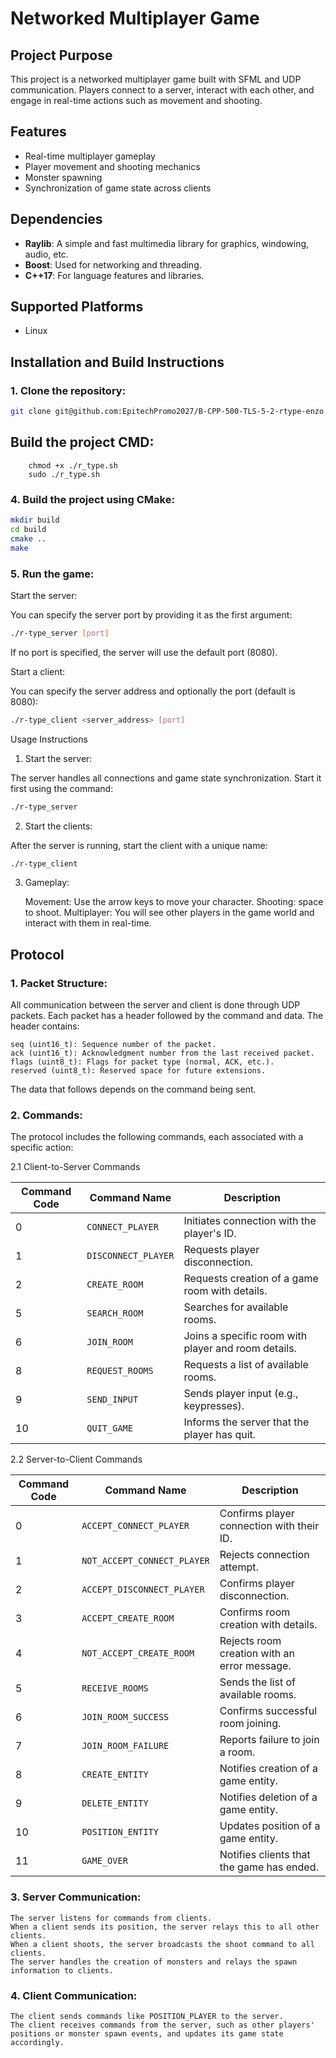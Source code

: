# Networked Multiplayer Game

## Project Purpose
This project is a networked multiplayer game built with SFML and UDP communication. Players connect to a server, interact with each other, and engage in real-time actions such as movement and shooting.

## Features
- Real-time multiplayer gameplay
- Player movement and shooting mechanics
- Monster spawning
- Synchronization of game state across clients

## Dependencies
- **Raylib**: A simple and fast multimedia library for graphics, windowing, audio, etc.
- **Boost**: Used for networking and threading.
- **C++17**: For language features and libraries.

## Supported Platforms
- Linux

## Installation and Build Instructions

### 1. Clone the repository:
   ```bash
   git clone git@github.com:EpitechPromo2027/B-CPP-500-TLS-5-2-rtype-enzo.dziewulski.git
   ```
## Build the project CMD:

```
    chmod +x ./r_type.sh
    sudo ./r_type.sh
```
### 4. Build the project using CMake:

```bash
mkdir build
cd build
cmake ..
make
```

### 5. Run the game:

Start the server:

You can specify the server port by providing it as the first argument:

```bash
./r-type_server [port]
```
If no port is specified, the server will use the default port (8080).

Start a client:

You can specify the server address and optionally the port (default is 8080):

```bash
./r-type_client <server_address> [port]
```

Usage Instructions

1. Start the server:

The server handles all connections and game state synchronization. Start it first using the command:

```bash
./r-type_server
```

2. Start the clients:

After the server is running, start the client with a unique name:

```bash
./r-type_client
```

3. Gameplay:

    Movement: Use the arrow keys to move your character.
    Shooting: space to shoot.
    Multiplayer: You will see other players in the game world and interact with them in real-time.

## Protocol
### 1. Packet Structure:

All communication between the server and client is done through UDP packets. Each packet has a header followed by the command and data. The header contains:

    seq (uint16_t): Sequence number of the packet.
    ack (uint16_t): Acknowledgment number from the last received packet.
    flags (uint8_t): Flags for packet type (normal, ACK, etc.).
    reserved (uint8_t): Reserved space for future extensions.

The data that follows depends on the command being sent.
### 2. Commands:

The protocol includes the following commands, each associated with a specific action:

2.1 Client-to-Server Commands

| Command Code | Command Name         | Description                                          |
|--------------|----------------------|------------------------------------------------------|
| 0            | `CONNECT_PLAYER`    | Initiates connection with the player's ID.            |
| 1            | `DISCONNECT_PLAYER` | Requests player disconnection.                        |
| 2            | `CREATE_ROOM`       | Requests creation of a game room with details.        |
| 5            | `SEARCH_ROOM`       | Searches for available rooms.                         |
| 6            | `JOIN_ROOM`         | Joins a specific room with player and room details.   |
| 8            | `REQUEST_ROOMS`     | Requests a list of available rooms.                   |
| 9            | `SEND_INPUT`        | Sends player input (e.g., keypresses).                |
| 10           | `QUIT_GAME`         | Informs the server that the player has quit.          |

2.2 Server-to-Client Commands

| Command Code | Command Name             | Description                                              |
|--------------|--------------------------|----------------------------------------------------------|
| 0            | `ACCEPT_CONNECT_PLAYER` | Confirms player connection with their ID.                 |
| 1            | `NOT_ACCEPT_CONNECT_PLAYER` | Rejects connection attempt.                           |
| 2            | `ACCEPT_DISCONNECT_PLAYER` | Confirms player disconnection.                         |
| 3            | `ACCEPT_CREATE_ROOM`    | Confirms room creation with details.                      |
| 4            | `NOT_ACCEPT_CREATE_ROOM` | Rejects room creation with an error message.             |
| 5            | `RECEIVE_ROOMS`         | Sends the list of available rooms.                        |
| 6            | `JOIN_ROOM_SUCCESS`     | Confirms successful room joining.                         |
| 7            | `JOIN_ROOM_FAILURE`     | Reports failure to join a room.                           |
| 8            | `CREATE_ENTITY`         | Notifies creation of a game entity.                       |
| 9            | `DELETE_ENTITY`         | Notifies deletion of a game entity.                       |
| 10           | `POSITION_ENTITY`       | Updates position of a game entity.                        |
| 11           | `GAME_OVER`            | Notifies clients that the game has ended.                  |

### 3. Server Communication:

    The server listens for commands from clients.
    When a client sends its position, the server relays this to all other clients.
    When a client shoots, the server broadcasts the shoot command to all clients.
    The server handles the creation of monsters and relays the spawn information to clients.

### 4. Client Communication:

    The client sends commands like POSITION_PLAYER to the server.
    The client receives commands from the server, such as other players' positions or monster spawn events, and updates its game state accordingly.
